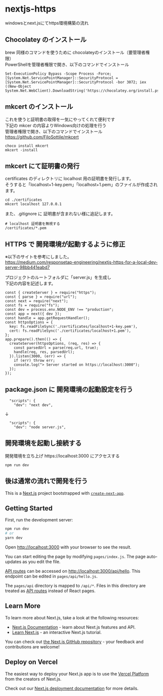 # nextjs-https
windowsとnext.jsにてhttps環境構築の流れ


## Chocolatey のインストール
brew 同様のコマンドを使うために chocolateyのインストール（要管理者権限）   
PowerShellを管理者権限で開き、以下のコマンドでインストール   

```
Set-ExecutionPolicy Bypass -Scope Process -Force; [System.Net.ServicePointManager]::SecurityProtocol = [System.Net.ServicePointManager]::SecurityProtocol -bor 3072; iex ((New-Object System.Net.WebClient).DownloadString('https://chocolatey.org/install.ps1'))
```

## mkcert のインストール
これを使うと証明書の取得を一気にやってくれて便利です   
下記の mkcer の内容よりWindows向けの処理を行う   
管理者権限で開き、以下のコマンドでインストール    
https://github.com/FiloSottile/mkcert

```
choco install mkcert
mkcert -install
```


## mkcert にて証明書の発行
certificates のディレクトリに localhost 用の証明書を発行します。   
そうすると「localhost+1-key.pem」「localhost+1.pem」のファイルが作成されます。   

```
cd ./certificates
mkcert localhost 127.0.0.1
```

また、.gitignore に 証明書が含まれない様に追記します。

```
# localhost 証明書を無視する
/certificates/*.pem
```


## HTTPS で 開発環境が起動するように修正

※以下のサイトを参考にしました。   
https://medium.com/responsetap-engineering/nextjs-https-for-a-local-dev-server-98bb441eabd7   

プロジェクトのルートフォルダに「server.js」を生成し   
下記の内容を記述します。

```
const { createServer } = require("https");
const { parse } = require("url");
const next = require("next");
const fs = require("fs");
const dev = process.env.NODE_ENV !== "production";
const app = next({ dev });
const handle = app.getRequestHandler();
const httpsOptions = {
  key: fs.readFileSync('./certificates/localhost+1-key.pem'),
  cert: fs.readFileSync('./certificates/localhost+1.pem'),
};
app.prepare().then(() => {
  createServer(httpsOptions, (req, res) => {
    const parsedUrl = parse(req.url, true);
    handle(req, res, parsedUrl);
  }).listen(3000, (err) => {
    if (err) throw err;
    console.log("> Server started on https://localhost:3000");
  });
});

```


## package.json に 開発環境の起動設定を行う

```
  "scripts": {
    "dev": "next dev",
```
↓
```
  "scripts": {
    "dev": "node server.js",
```

## 開発環境を起動し接続する
開発環境を立ち上げ https://localhost:3000 にアクセスする   

```
npm run dev
```


## 後は通常の流れで開発を行う


This is a [Next.js](https://nextjs.org/) project bootstrapped with [`create-next-app`](https://github.com/vercel/next.js/tree/canary/packages/create-next-app).

## Getting Started

First, run the development server:

```bash
npm run dev
# or
yarn dev
```

Open [http://localhost:3000](http://localhost:3000) with your browser to see the result.

You can start editing the page by modifying `pages/index.js`. The page auto-updates as you edit the file.

[API routes](https://nextjs.org/docs/api-routes/introduction) can be accessed on [http://localhost:3000/api/hello](http://localhost:3000/api/hello). This endpoint can be edited in `pages/api/hello.js`.

The `pages/api` directory is mapped to `/api/*`. Files in this directory are treated as [API routes](https://nextjs.org/docs/api-routes/introduction) instead of React pages.

## Learn More

To learn more about Next.js, take a look at the following resources:

- [Next.js Documentation](https://nextjs.org/docs) - learn about Next.js features and API.
- [Learn Next.js](https://nextjs.org/learn) - an interactive Next.js tutorial.

You can check out [the Next.js GitHub repository](https://github.com/vercel/next.js/) - your feedback and contributions are welcome!

## Deploy on Vercel

The easiest way to deploy your Next.js app is to use the [Vercel Platform](https://vercel.com/new?utm_medium=default-template&filter=next.js&utm_source=create-next-app&utm_campaign=create-next-app-readme) from the creators of Next.js.

Check out our [Next.js deployment documentation](https://nextjs.org/docs/deployment) for more details.
